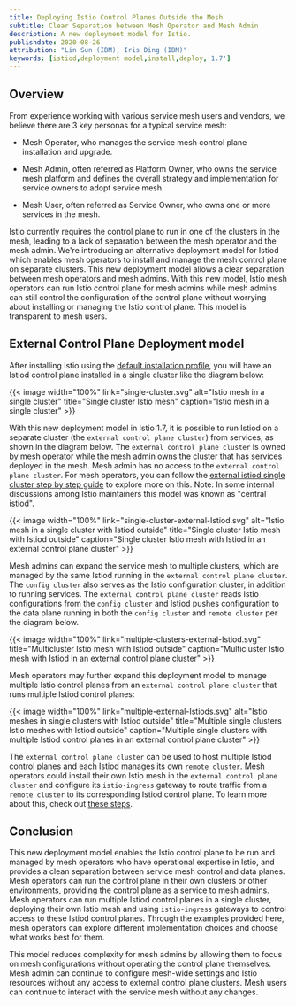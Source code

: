 ```yaml
---
title: Deploying Istio Control Planes Outside the Mesh
subtitle: Clear Separation between Mesh Operator and Mesh Admin
description: A new deployment model for Istio.
publishdate: 2020-08-26
attribution: "Lin Sun (IBM), Iris Ding (IBM)"
keywords: [istiod,deployment model,install,deploy,'1.7']
---
```


## Overview

From experience working with various service mesh users and vendors, we believe there are 3 key personas for a typical service mesh:

* Mesh Operator, who manages the service mesh control plane installation and upgrade.

* Mesh Admin, often referred as Platform Owner, who owns the service mesh platform and defines the overall strategy and implementation for service owners to adopt service mesh.

* Mesh User, often referred as Service Owner, who owns one or more services in the mesh.

Istio currently requires the control plane to run in one of the clusters in the mesh, leading to a lack of separation between the mesh operator and the mesh admin. We're introducing an alternative deployment model for Istiod which enables mesh operators to install and manage the mesh control plane on separate clusters. This new deployment model allows a clear separation between mesh operators and mesh admins. With this new model, Istio mesh operators can run Istio control plane for mesh admins while mesh admins can still control the configuration of the control plane without worrying about installing or managing the Istio control plane. This model is transparent to mesh users.

## External Control Plane Deployment model

After installing Istio using the [default installation profile](/docs/setup/install/istioctl/#install-istio-using-the-default-profile), you will have an Istiod control plane installed in a single cluster like the diagram below:

{{< image width="100%"
    link="single-cluster.svg"
    alt="Istio mesh in a single cluster"
    title="Single cluster Istio mesh"
    caption="Istio mesh in a single cluster"
    >}}

With this new deployment model in Istio 1.7, it is possible to run Istiod on a separate cluster (the `external control plane cluster`) from services, as shown in the diagram below. The `external control plane cluster` is owned by mesh operator while the mesh admin owns the cluster that has services deployed in the mesh. Mesh admin has no access to the `external control plane cluster`. For mesh operators, you can follow the [external istiod single cluster step by step guide](https://github.com/istio/istio/wiki/External-Istiod-single-cluster-steps) to explore more on this. Note: In some internal discussions among Istio maintainers this model was known as "central istiod".

{{< image width="100%"
    link="single-cluster-external-Istiod.svg"
    alt="Istio mesh in a single cluster with Istiod outside"
    title="Single cluster Istio mesh with Istiod outside"
    caption="Single cluster Istio mesh with Istiod in an external control plane cluster"
    >}}

Mesh admins can expand the service mesh to multiple clusters, which are managed by the same Istiod running in the `external control plane cluster`. The `config cluster` also serves as the Istio configuration cluster, in addition to running services. The `external control plane cluster` reads Istio configurations from the `config cluster` and Istiod pushes configuration to the data plane running in both the `config cluster` and `remote cluster` per the diagram below.

{{< image width="100%"
    link="multiple-clusters-external-Istiod.svg"
    title="Multicluster Istio mesh with Istiod outside"
    caption="Multicluster Istio mesh with Istiod in an external control plane cluster"
    >}}

Mesh operators may further expand this deployment model to manage multiple Istio control planes from an `external control plane cluster` that runs multiple Istiod control planes:

{{< image width="100%"
    link="multiple-external-Istiods.svg"
    alt="Istio meshes in single clusters with Istiod outside"
    title="Multiple single clusters Istio meshes with Istiod outside"
    caption="Multiple single clusters with multiple Istiod control planes in an external control plane cluster"
    >}}

The `external control plane cluster` can be used to host multiple Istiod control planes and each Istiod manages its own `remote cluster`. Mesh operators could install their own Istio mesh in the `external control plane cluster` and configure its `istio-ingress` gateway to route traffic from a `remote cluster` to its corresponding Istiod control plane. To learn more about this, check out [these steps](https://github.com/istio/istio/wiki/External-Istiod-single-cluster-steps#deploy-istio-mesh-on-external-control-plane-cluster-to-manage-traffic-to-istiod-deployments).

## Conclusion

This new deployment model enables the Istio control plane to be run and managed by mesh operators who have operational expertise in Istio, and provides a clean separation between service mesh control and data planes. Mesh operators can run the control plane in their own clusters or other environments, providing the control plane as a service to mesh admins. Mesh operators can run multiple Istiod control planes in a single cluster, deploying their own Istio mesh and using `istio-ingress` gateways to control access to these Istiod control planes. Through the examples provided here, mesh operators can explore different implementation choices and choose what works best for them.

This model reduces complexity for mesh admins by allowing them to focus on mesh configurations without operating the control plane themselves. Mesh admin can continue to configure mesh-wide settings and Istio resources without any access to external control plane clusters. Mesh users can continue to interact with the service mesh without any changes.
